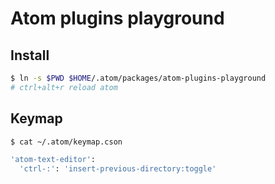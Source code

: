 # Atom plugins playground

## Install

```sh
$ ln -s $PWD $HOME/.atom/packages/atom-plugins-playground
# ctrl+alt+r reload atom
```

## Keymap

```sh
$ cat ~/.atom/keymap.cson

'atom-text-editor':
  'ctrl-:': 'insert-previous-directory:toggle'
```
